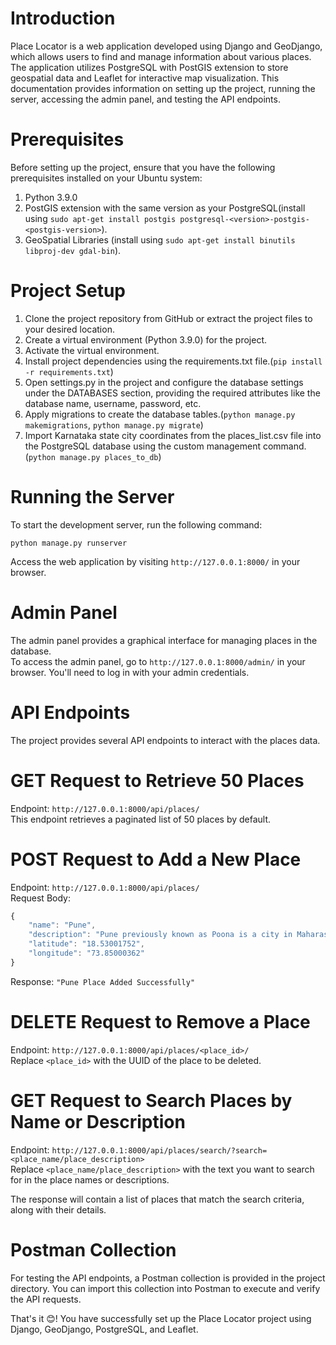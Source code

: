 # Introduction

Place Locator is a web application developed using Django and GeoDjango, which allows users to find and manage information about various places. The application utilizes PostgreSQL with PostGIS extension to store geospatial data and Leaflet for interactive map visualization. This documentation provides information on setting up the project, running the server, accessing the admin panel, and testing the API endpoints.

# Prerequisites

Before setting up the project, ensure that you have the following prerequisites installed on your Ubuntu system:

1. Python 3.9.0     
2. PostGIS extension with the same version as your PostgreSQL(install using `sudo apt-get install postgis postgresql-<version>-postgis-<postgis-version>`).       
3. GeoSpatial Libraries (install using `sudo apt-get install binutils libproj-dev gdal-bin`).

# Project Setup

1. Clone the project repository from GitHub or extract the project files to your desired location.
2. Create a virtual environment (Python 3.9.0) for the project.
3. Activate the virtual environment.
4. Install project dependencies using the requirements.txt file.(`pip install -r requirements.txt`)
5. Open settings.py in the project and configure the database settings under the DATABASES section, providing the required attributes like the database name, username, password, etc.
6. Apply migrations to create the database tables.(`python manage.py makemigrations`, `python manage.py migrate`)
7. Import Karnataka state city coordinates from the places_list.csv file into the PostgreSQL database using the custom management command.(`python manage.py places_to_db`)

# Running the Server

To start the development server, run the following command:

`python manage.py runserver`    

Access the web application by visiting `http://127.0.0.1:8000/` in your browser.

# Admin Panel

The admin panel provides a graphical interface for managing places in the database.       
To access the admin panel, go to `http://127.0.0.1:8000/admin/` in your browser. You'll need to log in with your admin credentials.

# API Endpoints

The project provides several API endpoints to interact with the places data.

# GET Request to Retrieve 50 Places

Endpoint: `http://127.0.0.1:8000/api/places/`     
This endpoint retrieves a paginated list of 50 places by default.

# POST Request to Add a New Place

Endpoint: `http://127.0.0.1:8000/api/places/`      
Request Body:    
```js
{        
    "name": "Pune",       
    "description": "Pune previously known as Poona is a city in Maharashtra state in the Deccan plateau in Western India.",        
    "latitude": "18.53001752",      
    "longitude": "73.85000362"      
}
```                 
Response: `"Pune Place Added Successfully"`

# DELETE Request to Remove a Place

Endpoint: `http://127.0.0.1:8000/api/places/<place_id>/`     
Replace `<place_id>` with the UUID of the place to be deleted.

# GET Request to Search Places by Name or Description

Endpoint: `http://127.0.0.1:8000/api/places/search/?search=<place_name/place_description>`       
Replace `<place_name/place_description>` with the text you want to search for in the place names or descriptions.

The response will contain a list of places that match the search criteria, along with their details.

# Postman Collection

For testing the API endpoints, a Postman collection is provided in the project directory. You can import this collection into Postman to execute and verify the API requests.

That's it 😊! You have successfully set up the Place Locator project using Django, GeoDjango, PostgreSQL, and Leaflet.